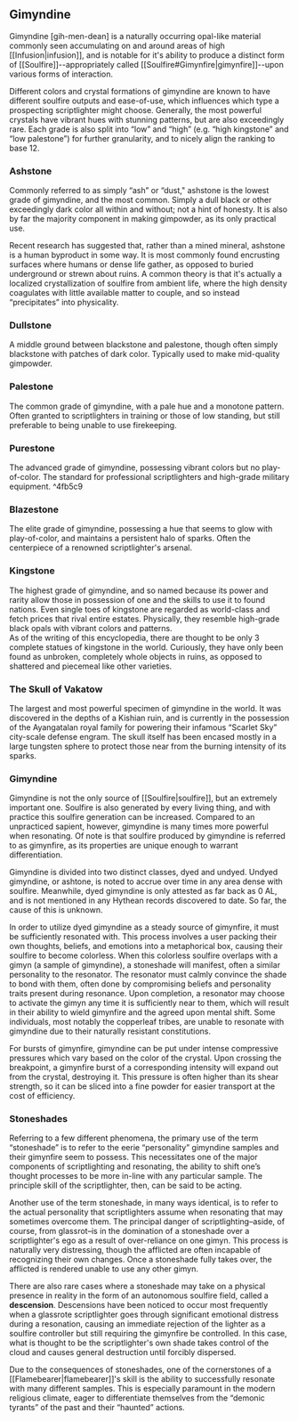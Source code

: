 ## Gimyndine
Gimyndine \[gih-men-dean] is a naturally occurring opal-like material commonly seen accumulating on and around areas of high [[Infusion|infusion]], and is notable for it's ability to produce a distinct form of [[Soulfire]]--appropriately called [[Soulfire#Gimynfire|gimynfire]]--upon various forms of interaction.

Different colors and crystal formations of gimyndine are known to have different soulfire outputs and ease-of-use, which influences which type a prospecting scriptlighter might choose. Generally, the most powerful crystals have vibrant hues with stunning patterns, but are also exceedingly rare. Each grade is also split into “low” and “high” (e.g. “high kingstone” and “low palestone”) for further granularity, and to nicely align the ranking to base 12.

### Ashstone

Commonly referred to as simply “ash” or “dust," ashstone is the lowest grade of gimyndine, and the most common. Simply a dull black or other exceedingly dark color all within and without; not a hint of honesty. It is also by far the majority component in making gimpowder, as its only practical use.  

Recent research has suggested that, rather than a mined mineral, ashstone is a human byproduct in some way. It is most commonly found encrusting surfaces where humans or dense life gather, as opposed to buried underground or strewn about ruins. A common theory is that it's actually a localized crystallization of soulfire from ambient life, where the high density coagulates with little available matter to couple, and so instead “precipitates” into physicality.

### Dullstone

A middle ground between blackstone and palestone, though often simply blackstone with patches of dark color. Typically used to make mid-quality gimpowder.

### Palestone

The common grade of gimyndine, with a pale hue and a monotone pattern. Often granted to scriptlighters in training or those of low standing, but still preferable to being unable to use firekeeping.

### Purestone

The advanced grade of gimyndine, possessing vibrant colors but no play-of-color. The standard for professional scriptlighters and high-grade military equipment. ^4fb5c9

### Blazestone

The elite grade of gimyndine, possessing a hue that seems to glow with play-of-color, and maintains a persistent halo of sparks. Often the centerpiece of a renowned scriptlighter's arsenal.

### Kingstone

The highest grade of gimyndine, and so named because its power and rarity allow those in possession of one and the skills to use it to found nations. Even single toes of kingstone are regarded as world-class and fetch prices that rival entire estates. Physically, they resemble high-grade black opals with vibrant colors and patterns.   
As of the writing of this encyclopedia, there are thought to be only 3 complete statues of kingstone in the world. Curiously, they have only been found as unbroken, completely whole objects in ruins, as opposed to shattered and piecemeal like other varieties. 

### The Skull of Vakatow

The largest and most powerful specimen of gimyndine in the world. It was discovered in the depths of a Kishian ruin, and is currently in the possession of the Ayangatalan royal family for powering their infamous “Scarlet Sky” city-scale defense engram. The skull itself has been encased mostly in a large tungsten sphere to protect those near from the burning intensity of its sparks.

### Gimyndine

Gimyndine is not the only source of [[Soulfire|soulfire]], but an extremely important one. Soulfire is also generated by every living thing, and with practice this soulfire generation can be increased. Compared to an unpracticed sapient, however, gimyndine is many times more powerful when resonating. Of note is that soulfire produced by gimyndine is referred to as gimynfire, as its properties are unique enough to warrant differentiation.

Gimyndine is divided into two distinct classes, dyed and undyed. Undyed gimyndine, or ashtone, is noted to accrue over time in any area dense with soulfire. Meanwhile, dyed gimyndine is only attested as far back as 0 AL, and is not mentioned in any Hythean records discovered to date. So far, the cause of this is unknown.

In order to utilize dyed gimyndine as a steady source of gimynfire, it must be sufficiently resonated with. This process involves a user packing their own thoughts, beliefs, and emotions into a metaphorical box, causing their soulfire to become colorless. When this colorless soulfire overlaps with a gimyn (a sample of gimyndine), a stoneshade will manifest, often a similar personality to the resonator. The resonator must calmly convince the shade to bond with them, often done by compromising beliefs and personality traits present during resonance. Upon completion, a resonator may choose to activate the gimyn any time it is sufficiently near to them, which will result in their ability to wield gimynfire and the agreed upon mental shift. Some individuals, most notably the copperleaf tribes, are unable to resonate with gimyndine due to their naturally resistant constitutions.

For bursts of gimynfire, gimyndine can be put under intense compressive pressures which vary based on the color of the crystal. Upon crossing the breakpoint, a gimynfire burst of a corresponding intensity will expand out from the crystal, destroying it. This pressure is often higher than its shear strength, so it can be sliced into a fine powder for easier transport at the cost of efficiency.

### Stoneshades

Referring to a few different phenomena, the primary use of the term “stoneshade” is to refer to the eerie “personality” gimyndine samples and their gimynfire seem to possess. This necessitates one of the major components of scriptlighting and resonating, the ability to shift one’s thought processes to be more in-line with any particular sample. The principle skill of the scriptlighter, then, can be said to be acting.

Another use of the term stoneshade, in many ways identical, is to refer to the actual personality that scriptlighters assume when resonating that may sometimes overcome them. The principal danger of scriptlighting–aside, of course, from glassrot–is in the domination of a stoneshade over a scriptlighter's ego as a result of over-reliance on one gimyn. This process is naturally very distressing, though the afflicted are often incapable of recognizing their own changes. Once a stoneshade fully takes over, the afflicted is rendered unable to use any other gimyn.

There are also rare cases where a stoneshade may take on a physical presence in reality in the form of an autonomous soulfire field, called a **descension**. Descensions have been noticed to occur most frequently when a glassrote scriptlighter goes through significant emotional distress during a resonation, causing an immediate rejection of the lighter as a soulfire controller but still requiring the gimynfire be controlled. In this case, what is thought to be the scriptlighter's own shade takes control of the cloud and causes general destruction until forcibly dispersed.

Due to the consequences of stoneshades, one of the cornerstones of a [[Flamebearer|flamebearer]]'s skill is the ability to successfully resonate with many different samples. This is especially paramount in the modern religious climate, eager to differentiate themselves from the “demonic tyrants” of the past and their “haunted” actions.